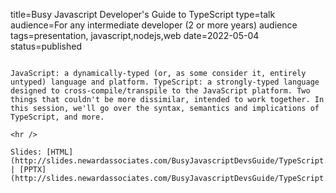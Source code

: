 title=Busy Javascript Developer's Guide to TypeScript
type=talk
audience=For any intermediate developer (2 or more years) audience
tags=presentation, javascript,nodejs,web
date=2022-05-04
status=published
~~~~~~

JavaScript: a dynamically-typed (or, as some consider it, entirely untyped) language and platform. TypeScript: a strongly-typed language designed to cross-compile/transpile to the JavaScript platform. Two things that couldn't be more dissimilar, intended to work together. In this session, we'll go over the syntax, semantics and implications of TypeScript, and more.
    
<hr />

Slides: [HTML](http://slides.newardassociates.com/BusyJavascriptDevsGuide/TypeScript.html) | [PPTX](http://slides.newardassociates.com/BusyJavascriptDevsGuide/TypeScript.pptx)
